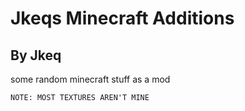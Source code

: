 # Jkeqs Minecraft Additions
## By Jkeq
some random minecraft stuff as a mod

```NOTE: MOST TEXTURES AREN'T MINE```
